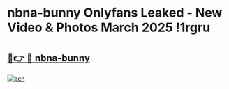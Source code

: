 # nbna-bunny Onlyfans Leaked - New Video & Photos March 2025 !1rgru

# <h2><a href="https://40uwyx.iuczelnia.edu.pl?title=nbna-bunny&ref=1rgru">🔗👉 🔴 nbna-bunny</a></h2>

[![acn](https://github.com/user-attachments/assets/0f9c940e-d8b0-45ae-aac7-cd30a18b3e1c)](https://40uwyx.iuczelnia.edu.pl?title=nbna-bunny&ref=1rgru)

